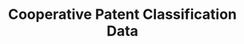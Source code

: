 ---
layout: default
bigquery: https://console.cloud.google.com/bigquery?p=patents-public-data&d=cpc&page=dataset
citation: '“Cooperative Patent Classification” by the EPO and USPTO, for public use. '
contributors: EPO, USPTO
cost: None
description: Cooperative Patent Classification Data contains the scheme and definitions
  of the Cooperative Patent Classification system for classifying patent documents.
  The CPC is the result of a partnership between the EPO and the USPTO in their joint
  effort to develop a common, internationally compatible classification system for
  technical documents, in particular patent publications, which will be used by both
  offices in the patent granting process
documentation: https://www.cooperativepatentclassification.org/cpcSchemeAndDefinitions
last_edit: 04/06/2022, 10:30:10
location: https://www.cooperativepatentclassification.org/index
maintained_by: USPTO, EPO
schema_fields:
- ipc_concordant
- child_groups
- breakdownCode
- sizeCache
- children
- date_revised
- ipcConcordant
- status
- informative_references
- titlePart
- limiting_references
- residualReferences
- childGroups
- symbol
- titleFull
- definition
- application_references
- limitingReferences
- glossary
- parents
- dateRevised
- title_full
- informativeReferences
- notAllocatable
- title_part
- level
- breakdown_code
- not_allocatable
- residual_references
- synonyms
- applicationReferences
- additional_only
shortname: cooperative_patent_classification
tags:
- patents
- science
title: Cooperative Patent Classification Data
uuid: 984374a7-16e9-4b35-9445-458daceb01bf
---